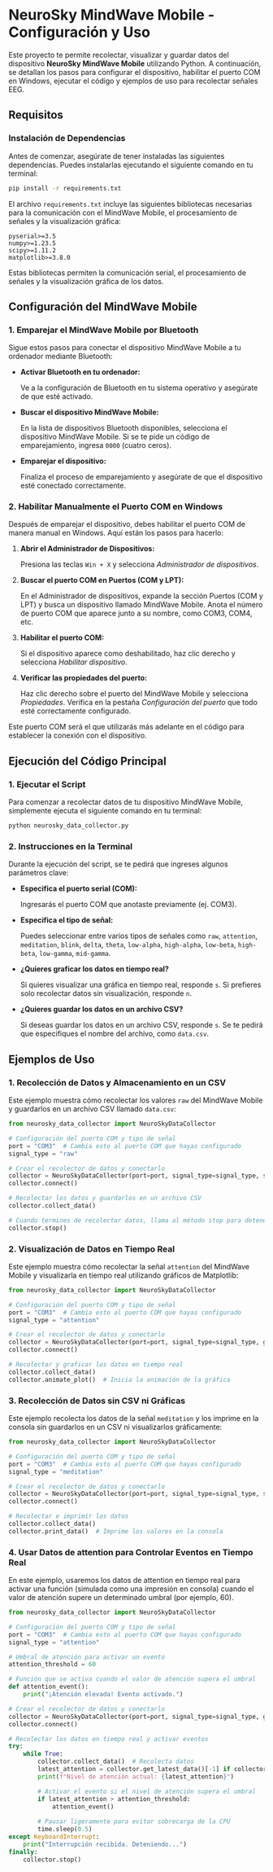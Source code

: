 
# NeuroSky MindWave Mobile - Configuración y Uso

Este proyecto te permite recolectar, visualizar y guardar datos del dispositivo **NeuroSky MindWave Mobile** utilizando Python. A continuación, se detallan los pasos para configurar el dispositivo, habilitar el puerto COM en Windows, ejecutar el código y ejemplos de uso para recolectar señales EEG.

## Requisitos

### Instalación de Dependencias

Antes de comenzar, asegúrate de tener instaladas las siguientes dependencias. Puedes instalarlas ejecutando el siguiente comando en tu terminal:

```bash
pip install -r requirements.txt
```

El archivo `requirements.txt` incluye las siguientes bibliotecas necesarias para la comunicación con el MindWave Mobile, el procesamiento de señales y la visualización gráfica:

```
pyserial>=3.5
numpy>=1.23.5  
scipy>=1.11.2  
matplotlib>=3.8.0
```

Estas bibliotecas permiten la comunicación serial, el procesamiento de señales y la visualización gráfica de los datos.

## Configuración del MindWave Mobile

### 1. Emparejar el MindWave Mobile por Bluetooth

Sigue estos pasos para conectar el dispositivo MindWave Mobile a tu ordenador mediante Bluetooth:

- **Activar Bluetooth en tu ordenador:**

  Ve a la configuración de Bluetooth en tu sistema operativo y asegúrate de que esté activado.

- **Buscar el dispositivo MindWave Mobile:**

  En la lista de dispositivos Bluetooth disponibles, selecciona el dispositivo MindWave Mobile.
  Si se te pide un código de emparejamiento, ingresa `0000` (cuatro ceros).

- **Emparejar el dispositivo:**

  Finaliza el proceso de emparejamiento y asegúrate de que el dispositivo esté conectado correctamente.

### 2. Habilitar Manualmente el Puerto COM en Windows

Después de emparejar el dispositivo, debes habilitar el puerto COM de manera manual en Windows. Aquí están los pasos para hacerlo:

1. **Abrir el Administrador de Dispositivos:**

   Presiona las teclas `Win + X` y selecciona _Administrador de dispositivos_.

2. **Buscar el puerto COM en Puertos (COM y LPT):**

   En el Administrador de dispositivos, expande la sección Puertos (COM y LPT) y busca un dispositivo llamado MindWave Mobile.
   Anota el número de puerto COM que aparece junto a su nombre, como COM3, COM4, etc.

3. **Habilitar el puerto COM:**

   Si el dispositivo aparece como deshabilitado, haz clic derecho y selecciona _Habilitar dispositivo_.

4. **Verificar las propiedades del puerto:**

   Haz clic derecho sobre el puerto del MindWave Mobile y selecciona _Propiedades_.
   Verifica en la pestaña _Configuración del puerto_ que todo esté correctamente configurado.

Este puerto COM será el que utilizarás más adelante en el código para establecer la conexión con el dispositivo.

## Ejecución del Código Principal

### 1. Ejecutar el Script

Para comenzar a recolectar datos de tu dispositivo MindWave Mobile, simplemente ejecuta el siguiente comando en tu terminal:

```bash
python neurosky_data_collector.py
```

### 2. Instrucciones en la Terminal

Durante la ejecución del script, se te pedirá que ingreses algunos parámetros clave:

- **Especifica el puerto serial (COM):**

  Ingresarás el puerto COM que anotaste previamente (ej. COM3).

- **Especifica el tipo de señal:**

  Puedes seleccionar entre varios tipos de señales como `raw`, `attention`, `meditation`, `blink`, `delta`, `theta`, `low-alpha`, `high-alpha`, `low-beta`, `high-beta`, `low-gamma`, `mid-gamma`.

- **¿Quieres graficar los datos en tiempo real?**

  Si quieres visualizar una gráfica en tiempo real, responde `s`. Si prefieres solo recolectar datos sin visualización, responde `n`.

- **¿Quieres guardar los datos en un archivo CSV?**

  Si deseas guardar los datos en un archivo CSV, responde `s`. Se te pedirá que especifiques el nombre del archivo, como `data.csv`.

## Ejemplos de Uso

### 1. Recolección de Datos y Almacenamiento en un CSV

Este ejemplo muestra cómo recolectar los valores `raw` del MindWave Mobile y guardarlos en un archivo CSV llamado `data.csv`:

```python
from neurosky_data_collector import NeuroSkyDataCollector

# Configuración del puerto COM y tipo de señal
port = "COM3"  # Cambia esto al puerto COM que hayas configurado
signal_type = "raw"

# Crear el recolector de datos y conectarlo
collector = NeuroSkyDataCollector(port=port, signal_type=signal_type, save_to_csv=True, csv_file='data.csv')
collector.connect()

# Recolectar los datos y guardarlos en un archivo CSV
collector.collect_data()

# Cuando termines de recolectar datos, llama al método stop para detener la conexión
collector.stop()
```

### 2. Visualización de Datos en Tiempo Real

Este ejemplo muestra cómo recolectar la señal `attention` del MindWave Mobile y visualizarla en tiempo real utilizando gráficos de Matplotlib:

```python
from neurosky_data_collector import NeuroSkyDataCollector

# Configuración del puerto COM y tipo de señal
port = "COM3"  # Cambia esto al puerto COM que hayas configurado
signal_type = "attention"

# Crear el recolector de datos y conectarlo
collector = NeuroSkyDataCollector(port=port, signal_type=signal_type, graph=True)
collector.connect()

# Recolectar y graficar los datos en tiempo real
collector.collect_data()
collector.animate_plot()  # Inicia la animación de la gráfica
```

### 3. Recolección de Datos sin CSV ni Gráficas

Este ejemplo recolecta los datos de la señal `meditation` y los imprime en la consola sin guardarlos en un CSV ni visualizarlos gráficamente:

```python
from neurosky_data_collector import NeuroSkyDataCollector

# Configuración del puerto COM y tipo de señal
port = "COM3"  # Cambia esto al puerto COM que hayas configurado
signal_type = "meditation"

# Crear el recolector de datos y conectarlo
collector = NeuroSkyDataCollector(port=port, signal_type=signal_type, save_to_csv=False, graph=False)
collector.connect()

# Recolectar e imprimir los datos
collector.collect_data()
collector.print_data()  # Imprime los valores en la consola
```

### 4. Usar Datos de attention para Controlar Eventos en Tiempo Real
En este ejemplo, usaremos los datos de attention en tiempo real para activar una función (simulada como una impresión en consola) cuando el valor de atención supere un determinado umbral (por ejemplo, 60).

```python
from neurosky_data_collector import NeuroSkyDataCollector

# Configuración del puerto COM y tipo de señal
port = "COM3"  # Cambia esto al puerto COM que hayas configurado
signal_type = "attention"

# Umbral de atención para activar un evento
attention_threshold = 60

# Función que se activa cuando el valor de atención supera el umbral
def attention_event():
    print("¡Atención elevada! Evento activado.")

# Crear el recolector de datos y conectarlo
collector = NeuroSkyDataCollector(port=port, signal_type=signal_type, graph=False, save_to_csv=False)
collector.connect()

# Recolectar los datos en tiempo real y activar eventos
try:
    while True:
        collector.collect_data()  # Recolecta datos
        latest_attention = collector.get_latest_data()[-1] if collector.raw_data else 0  # Obtén el último valor
        print(f"Nivel de atención actual: {latest_attention}")

        # Activar el evento si el nivel de atención supera el umbral
        if latest_attention > attention_threshold:
            attention_event()
        
        # Pausar ligeramente para evitar sobrecarga de la CPU
        time.sleep(0.5)
except KeyboardInterrupt:
    print("Interrupción recibida. Deteniendo...")
finally:
    collector.stop()
```